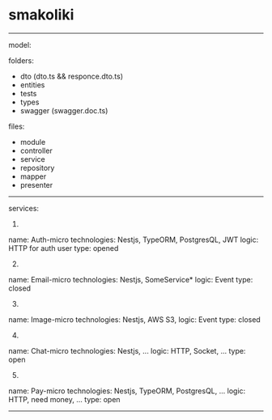 # smakoliki

*********
model:

folders:
- dto (dto.ts && responce.dto.ts)
- entities
- tests
- types
- swagger (swagger.doc.ts)

files:
- module
- controller
- service
- repository
- mapper
- presenter


*********
services:

1.
name: Auth-micro
technologies: Nestjs, TypeORM, PostgresQL, JWT
logic: HTTP for auth user
type: opened

2.
name: Email-micro
technologies: Nestjs, SomeService*
logic: Event
type: closed

3.
name: Image-micro
technologies: Nestjs, AWS S3, 
logic: Event
type: closed

4.
name: Chat-micro
technologies: Nestjs, ... 
logic: HTTP, Socket, ...
type: open

5.
name: Pay-micro
technologies: Nestjs, TypeORM, PostgresQL, ... 
logic: HTTP, need money, ...
type: open

*********
